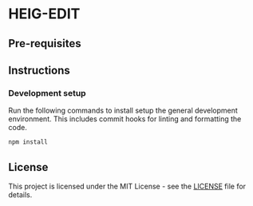 # HEIG-EDIT

## Pre-requisites


## Instructions

### Development setup

Run the following commands to install setup the general development environment. This includes commit hooks for linting and formatting the code.

```bash
npm install
```


## License

This project is licensed under the MIT License - see the [LICENSE](./LICENSE) file for details.
